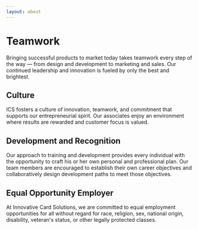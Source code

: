 ```yaml
---
layout: about
---
```

# Teamwork

Bringing successful products to market today takes teamwork every step of the
way &mdash; from design and development to marketing and sales. Our continued
leadership and innovation is fueled by only the best and brightest.

## Culture

ICS fosters a culture of innovation, teamwork, and commitment that supports
our entrepreneurial spirit.  Our associates enjoy an environment where
results are rewarded and customer focus is valued.

## Development and Recognition

Our approach to training and development provides every individual with the
opportunity to craft his or her own personal and professional plan. Our team
members are encouraged to establish their own career objectives and
collaboratively design development paths to meet those objectives.

## Equal Opportunity Employer

At Innovative Card Solutions, we are committed to equal employment
opportunities for all without regard for race, religion, sex, national
origin, disability, veteran's status, or other legally protected classes.
